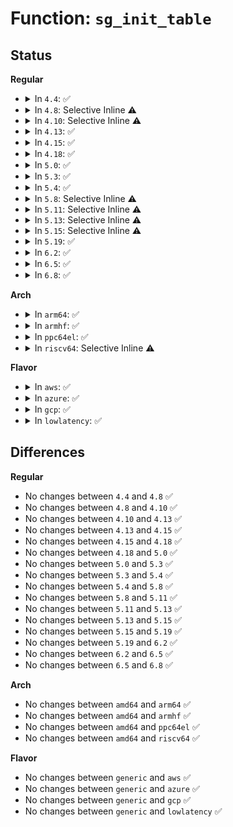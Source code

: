# Function: <code>sg_init_table</code>

## Status
<b>Regular</b>
<ul>
<li>
<details>
<summary>In <code>4.4</code>: ✅</summary>

```c
void sg_init_table(struct scatterlist *sgl, unsigned int nents);
```

**Collision:** Unique Global

**Inline:** No

**Transformation:** False

**Instances:**

```
In lib/scatterlist.c (ffffffff813f9e90)
Location: lib/scatterlist.c:132
Inline: False
Direct callers:
  - fs/ext4/crypto.c:ext4_page_crypto
  - fs/ext4/crypto.c:ext4_page_crypto
  - fs/ecryptfs/crypto.c:crypt_extent
  - fs/ecryptfs/crypto.c:crypt_extent
  - fs/ecryptfs/crypto.c:virt_to_scatterlist
  - crypto/scatterwalk.c:scatterwalk_ffwd
  - crypto/eseqiv.c:eseqiv_givencrypt
  - crypto/eseqiv.c:eseqiv_givencrypt
  - lib/scatterlist.c:sg_init_one
  - lib/scatterlist.c:__sg_alloc_table
  - drivers/tty/serial/8250/8250_dma.c:serial8250_tx_dma
  - drivers/tty/serial/8250/8250_dma.c:serial8250_rx_dma
  - drivers/char/virtio_console.c:port_fops_splice_write
  - drivers/block/virtio_blk.c:virtblk_init_request
  - drivers/block/xen-blkfront.c:blkfront_setup_indirect
  - drivers/net/virtio_net.c:virtnet_set_rx_mode
  - drivers/net/virtio_net.c:start_xmit
  - drivers/net/virtio_net.c:start_xmit
  - drivers/net/virtio_net.c:try_fill_recv
  - drivers/net/virtio_net.c:try_fill_recv
  - drivers/usb/core/devio.c:proc_do_submiturb
  - net/ipv4/tcp.c:tcp_md5_hash_skb_data
```
**Symbols:**

```
ffffffff813f9e90-ffffffff813f9ec9: sg_init_table (STB_GLOBAL)
```
</details>
</li>
<li>
<details>
<summary>In <code>4.8</code>: Selective Inline ⚠️</summary>

```c
void sg_init_table(struct scatterlist *sgl, unsigned int nents);
```

**Collision:** Unique Global

**Inline:** Selective

**Transformation:** False

**Instances:**

```
In lib/scatterlist.c (ffffffff81441091)
Location: lib/scatterlist.c:132
Inline: True
Inline callers:
  - lib/scatterlist.c:sg_init_one
Direct callers:
  - fs/ecryptfs/crypto.c:crypt_extent
  - fs/ecryptfs/crypto.c:crypt_extent
  - fs/ecryptfs/crypto.c:virt_to_scatterlist
  - crypto/rsa-pkcs1pad.c:pkcs1pad_sg_set_buf
  - lib/scatterlist.c:__sg_alloc_table
  - drivers/tty/serial/8250/8250_dma.c:serial8250_rx_dma
  - drivers/tty/serial/8250/8250_dma.c:serial8250_tx_dma
  - drivers/char/virtio_console.c:port_fops_splice_write
  - drivers/block/virtio_blk.c:virtblk_init_request
  - drivers/block/xen-blkfront.c:blkfront_setup_indirect
  - drivers/net/virtio_net.c:virtnet_set_rx_mode
  - drivers/net/virtio_net.c:start_xmit
  - drivers/net/virtio_net.c:start_xmit
  - drivers/net/virtio_net.c:try_fill_recv
  - drivers/net/virtio_net.c:try_fill_recv
  - drivers/usb/core/devio.c:proc_do_submiturb
  - net/ipv4/tcp.c:tcp_md5_hash_skb_data
```
**Symbols:**

```
ffffffff81440ee0-ffffffff81440f19: sg_init_table (STB_GLOBAL)
```
</details>
</li>
<li>
<details>
<summary>In <code>4.10</code>: Selective Inline ⚠️</summary>

```c
void sg_init_table(struct scatterlist *sgl, unsigned int nents);
```

**Collision:** Unique Global

**Inline:** Selective

**Transformation:** False

**Instances:**

```
In lib/scatterlist.c (ffffffff8145e661)
Location: lib/scatterlist.c:132
Inline: True
Inline callers:
  - lib/scatterlist.c:sg_init_one
Direct callers:
  - fs/ecryptfs/crypto.c:crypt_extent
  - fs/ecryptfs/crypto.c:crypt_extent
  - fs/ecryptfs/crypto.c:virt_to_scatterlist
  - crypto/rsa-pkcs1pad.c:pkcs1pad_verify
  - crypto/rsa-pkcs1pad.c:pkcs1pad_decrypt
  - crypto/rsa-pkcs1pad.c:pkcs1pad_encrypt
  - crypto/scompress.c:scomp_acomp_comp_decomp
  - lib/scatterlist.c:__sg_alloc_table
  - drivers/tty/serial/8250/8250_dma.c:serial8250_rx_dma
  - drivers/tty/serial/8250/8250_dma.c:serial8250_tx_dma
  - drivers/char/virtio_console.c:port_fops_splice_write
  - drivers/block/xen-blkfront.c:blkfront_setup_indirect
  - drivers/usb/core/devio.c:proc_do_submiturb
  - net/ipv4/tcp.c:tcp_md5_hash_skb_data
```
**Symbols:**

```
ffffffff8145e100-ffffffff8145e139: sg_init_table (STB_GLOBAL)
```
</details>
</li>
<li>
<details>
<summary>In <code>4.13</code>: ✅</summary>

```c
void sg_init_table(struct scatterlist *sgl, unsigned int nents);
```

**Collision:** Unique Global

**Inline:** No

**Transformation:** False

**Instances:**

```
In lib/scatterlist.c (ffffffff81463470)
Location: lib/scatterlist.c:132
Inline: False
Direct callers:
  - fs/crypto/crypto.c:fscrypt_do_page_crypto
  - fs/crypto/crypto.c:fscrypt_do_page_crypto
  - fs/ecryptfs/crypto.c:crypt_extent
  - fs/ecryptfs/crypto.c:crypt_extent
  - fs/ecryptfs/crypto.c:virt_to_scatterlist
  - crypto/rsa-pkcs1pad.c:pkcs1pad_verify
  - crypto/rsa-pkcs1pad.c:pkcs1pad_decrypt
  - crypto/rsa-pkcs1pad.c:pkcs1pad_encrypt
  - crypto/scompress.c:scomp_acomp_comp_decomp
  - lib/scatterlist.c:sg_init_one
  - drivers/tty/serial/8250/8250_dma.c:serial8250_rx_dma
  - drivers/tty/serial/8250/8250_dma.c:serial8250_tx_dma
  - drivers/char/virtio_console.c:port_fops_splice_write
  - drivers/block/xen-blkfront.c:blkfront_setup_indirect
  - drivers/usb/core/devio.c:proc_do_submiturb
  - net/ipv4/tcp.c:tcp_md5_hash_skb_data
```
**Symbols:**

```
ffffffff81463470-ffffffff814634a3: sg_init_table (STB_GLOBAL)
```
</details>
</li>
<li>
<details>
<summary>In <code>4.15</code>: ✅</summary>

```c
void sg_init_table(struct scatterlist *sgl, unsigned int nents);
```

**Collision:** Unique Global

**Inline:** No

**Transformation:** False

**Instances:**

```
In lib/scatterlist.c (ffffffff8148f380)
Location: lib/scatterlist.c:132
Inline: False
Direct callers:
  - fs/crypto/crypto.c:fscrypt_do_page_crypto
  - fs/crypto/crypto.c:fscrypt_do_page_crypto
  - fs/ecryptfs/crypto.c:crypt_extent
  - fs/ecryptfs/crypto.c:crypt_extent
  - fs/ecryptfs/crypto.c:virt_to_scatterlist
  - crypto/rsa-pkcs1pad.c:pkcs1pad_verify
  - crypto/rsa-pkcs1pad.c:pkcs1pad_decrypt
  - crypto/rsa-pkcs1pad.c:pkcs1pad_encrypt
  - crypto/scompress.c:scomp_acomp_comp_decomp
  - crypto/gcm.c:crypto_rfc4106_crypt
  - crypto/gcm.c:crypto_rfc4106_crypt
  - crypto/gcm.c:crypto_gcm_init_common
  - crypto/gcm.c:crypto_gcm_init_common
  - lib/scatterlist.c:sg_init_one
  - drivers/tty/serial/8250/8250_dma.c:serial8250_rx_dma
  - drivers/tty/serial/8250/8250_dma.c:serial8250_tx_dma
  - drivers/char/virtio_console.c:port_fops_splice_write
  - drivers/block/xen-blkfront.c:blkfront_setup_indirect
  - drivers/usb/core/devio.c:proc_do_submiturb
  - net/ipv4/tcp.c:tcp_md5_hash_skb_data
```
**Symbols:**

```
ffffffff8148f380-ffffffff8148f3b3: sg_init_table (STB_GLOBAL)
```
</details>
</li>
<li>
<details>
<summary>In <code>4.18</code>: ✅</summary>

```c
void sg_init_table(struct scatterlist *sgl, unsigned int nents);
```

**Collision:** Unique Global

**Inline:** No

**Transformation:** False

**Instances:**

```
In lib/scatterlist.c (ffffffff814c3f90)
Location: lib/scatterlist.c:126
Inline: False
Direct callers:
  - kernel/bpf/sockmap.c:smap_tx_work
  - kernel/bpf/sockmap.c:bpf_tcp_push
  - fs/crypto/crypto.c:fscrypt_do_page_crypto
  - fs/crypto/crypto.c:fscrypt_do_page_crypto
  - fs/ecryptfs/crypto.c:crypt_extent
  - fs/ecryptfs/crypto.c:crypt_extent
  - fs/ecryptfs/crypto.c:virt_to_scatterlist
  - security/keys/big_key.c:big_key_alloc_buffer
  - crypto/rsa-pkcs1pad.c:pkcs1pad_verify
  - crypto/rsa-pkcs1pad.c:pkcs1pad_decrypt
  - crypto/rsa-pkcs1pad.c:pkcs1pad_encrypt
  - crypto/gcm.c:crypto_rfc4106_crypt
  - crypto/gcm.c:crypto_rfc4106_crypt
  - crypto/gcm.c:crypto_gcm_init_common
  - crypto/gcm.c:crypto_gcm_init_common
  - lib/scatterlist.c:sgl_alloc_order
  - lib/scatterlist.c:sg_init_one
  - drivers/tty/serial/8250/8250_dma.c:serial8250_rx_dma
  - drivers/tty/serial/8250/8250_dma.c:serial8250_tx_dma
  - drivers/char/virtio_console.c:port_fops_splice_write
  - drivers/block/xen-blkfront.c:blkfront_setup_indirect
  - drivers/usb/core/devio.c:proc_do_submiturb
  - net/ipv4/tcp.c:tcp_md5_hash_skb_data
```
**Symbols:**

```
ffffffff814c3f90-ffffffff814c3fc3: sg_init_table (STB_GLOBAL)
```
</details>
</li>
<li>
<details>
<summary>In <code>5.0</code>: ✅</summary>

```c
void sg_init_table(struct scatterlist *sgl, unsigned int nents);
```

**Collision:** Unique Global

**Inline:** No

**Transformation:** False

**Instances:**

```
In lib/scatterlist.c (ffffffff814d8690)
Location: lib/scatterlist.c:126
Inline: False
Direct callers:
  - fs/crypto/crypto.c:fscrypt_do_page_crypto
  - fs/crypto/crypto.c:fscrypt_do_page_crypto
  - fs/ecryptfs/crypto.c:crypt_extent
  - fs/ecryptfs/crypto.c:crypt_extent
  - fs/ecryptfs/crypto.c:virt_to_scatterlist
  - security/keys/big_key.c:big_key_alloc_buffer
  - crypto/rsa-pkcs1pad.c:pkcs1pad_verify
  - crypto/rsa-pkcs1pad.c:pkcs1pad_decrypt
  - crypto/gcm.c:crypto_rfc4106_crypt
  - crypto/gcm.c:crypto_rfc4106_crypt
  - crypto/gcm.c:crypto_gcm_init_common
  - crypto/gcm.c:crypto_gcm_init_common
  - crypto/drbg.c:drbg_init_sym_kernel
  - lib/scatterlist.c:sgl_alloc_order
  - lib/scatterlist.c:sg_init_one
  - drivers/tty/serial/8250/8250_dma.c:serial8250_rx_dma
  - drivers/tty/serial/8250/8250_dma.c:serial8250_tx_dma
  - drivers/char/virtio_console.c:port_fops_splice_write
  - drivers/block/xen-blkfront.c:blkfront_setup_indirect
  - drivers/usb/core/devio.c:proc_do_submiturb
  - net/ipv4/tcp.c:tcp_md5_hash_skb_data
  - net/ipv4/tcp_bpf.c:tcp_bpf_push
```
**Symbols:**

```
ffffffff814d8690-ffffffff814d86c3: sg_init_table (STB_GLOBAL)
```
</details>
</li>
<li>
<details>
<summary>In <code>5.3</code>: ✅</summary>

```c
void sg_init_table(struct scatterlist *sgl, unsigned int nents);
```

**Collision:** Unique Global

**Inline:** No

**Transformation:** False

**Instances:**

```
In lib/scatterlist.c (ffffffff81504400)
Location: lib/scatterlist.c:124
Inline: False
Direct callers:
  - fs/crypto/crypto.c:fscrypt_crypt_block
  - fs/crypto/crypto.c:fscrypt_crypt_block
  - fs/ecryptfs/crypto.c:crypt_extent
  - fs/ecryptfs/crypto.c:crypt_extent
  - fs/ecryptfs/crypto.c:virt_to_scatterlist
  - security/keys/big_key.c:big_key_alloc_buffer
  - crypto/rsa-pkcs1pad.c:pkcs1pad_verify
  - crypto/rsa-pkcs1pad.c:pkcs1pad_decrypt
  - crypto/gcm.c:crypto_rfc4106_crypt
  - crypto/gcm.c:crypto_rfc4106_crypt
  - crypto/gcm.c:crypto_gcm_init_common
  - crypto/gcm.c:crypto_gcm_init_common
  - crypto/drbg.c:drbg_init_sym_kernel
  - crypto/asymmetric_keys/public_key.c:public_key_verify_signature
  - lib/scatterlist.c:sgl_alloc_order
  - lib/scatterlist.c:__sg_alloc_table
  - lib/scatterlist.c:sg_init_one
  - drivers/tty/serial/8250/8250_dma.c:serial8250_rx_dma
  - drivers/tty/serial/8250/8250_dma.c:serial8250_tx_dma
  - drivers/char/virtio_console.c:port_fops_splice_write
  - drivers/block/xen-blkfront.c:blkfront_setup_indirect
  - drivers/usb/core/devio.c:proc_do_submiturb
  - net/ipv4/tcp.c:tcp_md5_hash_skb_data
  - net/ipv4/tcp_bpf.c:tcp_bpf_push
```
**Symbols:**

```
ffffffff81504400-ffffffff81504433: sg_init_table (STB_GLOBAL)
```
</details>
</li>
<li>
<details>
<summary>In <code>5.4</code>: ✅</summary>

```c
void sg_init_table(struct scatterlist *sgl, unsigned int nents);
```

**Collision:** Unique Global

**Inline:** No

**Transformation:** False

**Instances:**

```
In lib/scatterlist.c (ffffffff81522410)
Location: lib/scatterlist.c:124
Inline: False
Direct callers:
  - fs/crypto/crypto.c:fscrypt_crypt_block
  - fs/crypto/crypto.c:fscrypt_crypt_block
  - fs/verity/hash_algs.c:fsverity_hash_page
  - fs/ecryptfs/crypto.c:crypt_extent
  - fs/ecryptfs/crypto.c:crypt_extent
  - fs/ecryptfs/crypto.c:virt_to_scatterlist
  - security/keys/big_key.c:big_key_alloc_buffer
  - crypto/rsa-pkcs1pad.c:pkcs1pad_verify
  - crypto/rsa-pkcs1pad.c:pkcs1pad_decrypt
  - crypto/gcm.c:crypto_rfc4106_crypt
  - crypto/gcm.c:crypto_rfc4106_crypt
  - crypto/gcm.c:crypto_gcm_init_common
  - crypto/gcm.c:crypto_gcm_init_common
  - crypto/drbg.c:drbg_init_sym_kernel
  - crypto/asymmetric_keys/public_key.c:public_key_verify_signature
  - lib/scatterlist.c:sgl_alloc_order
  - lib/scatterlist.c:__sg_alloc_table
  - lib/scatterlist.c:sg_init_one
  - drivers/tty/serial/8250/8250_dma.c:serial8250_rx_dma
  - drivers/tty/serial/8250/8250_dma.c:serial8250_tx_dma
  - drivers/char/virtio_console.c:port_fops_splice_write
  - drivers/block/xen-blkfront.c:blkfront_setup_indirect
  - drivers/usb/core/devio.c:proc_do_submiturb
  - net/ipv4/tcp.c:tcp_md5_hash_skb_data
  - net/ipv4/tcp_bpf.c:tcp_bpf_push
```
**Symbols:**

```
ffffffff81522410-ffffffff81522443: sg_init_table (STB_GLOBAL)
```
</details>
</li>
<li>
<details>
<summary>In <code>5.8</code>: Selective Inline ⚠️</summary>

```c
void sg_init_table(struct scatterlist *sgl, unsigned int nents);
```

**Collision:** Unique Global

**Inline:** Selective

**Transformation:** False

**Instances:**

```
In lib/scatterlist.c (ffffffff81586230)
Location: lib/scatterlist.c:124
Inline: True
Inline callers:
  - lib/scatterlist.c:sg_init_one
Direct callers:
  - mm/page_reporting.c:page_reporting_process
  - fs/crypto/crypto.c:fscrypt_crypt_block
  - fs/crypto/crypto.c:fscrypt_crypt_block
  - fs/verity/hash_algs.c:fsverity_hash_page
  - fs/ecryptfs/crypto.c:crypt_extent
  - fs/ecryptfs/crypto.c:crypt_extent
  - fs/ecryptfs/crypto.c:virt_to_scatterlist
  - crypto/scatterwalk.c:scatterwalk_ffwd
  - crypto/rsa-pkcs1pad.c:pkcs1pad_verify
  - crypto/rsa-pkcs1pad.c:pkcs1pad_decrypt
  - crypto/gcm.c:crypto_rfc4106_crypt
  - crypto/gcm.c:crypto_rfc4106_crypt
  - crypto/gcm.c:crypto_gcm_init_common
  - crypto/gcm.c:crypto_gcm_init_common
  - crypto/drbg.c:drbg_init_sym_kernel
  - crypto/asymmetric_keys/public_key.c:public_key_verify_signature
  - block/bsg-lib.c:bsg_map_buffer
  - block/blk-crypto-fallback.c:blk_crypto_fallback_decrypt_bio
  - block/blk-crypto-fallback.c:blk_crypto_fallback_encrypt_bio
  - block/blk-crypto-fallback.c:blk_crypto_fallback_encrypt_bio
  - lib/scatterlist.c:sgl_alloc_order
  - lib/scatterlist.c:__sg_alloc_table
  - lib/sg_pool.c:sg_alloc_table_chained
  - drivers/tty/serial/8250/8250_dma.c:serial8250_rx_dma
  - drivers/tty/serial/8250/8250_dma.c:serial8250_tx_dma
  - drivers/char/virtio_console.c:port_fops_splice_write
  - drivers/block/xen-blkfront.c:blkfront_setup_indirect
  - drivers/usb/core/devio.c:proc_do_submiturb
  - net/ipv4/tcp.c:tcp_md5_hash_skb_data
  - net/ipv4/tcp_bpf.c:tcp_bpf_push
```
**Symbols:**

```
ffffffff81585770-ffffffff815857a6: sg_init_table (STB_GLOBAL)
```
</details>
</li>
<li>
<details>
<summary>In <code>5.11</code>: Selective Inline ⚠️</summary>

```c
void sg_init_table(struct scatterlist *sgl, unsigned int nents);
```

**Collision:** Unique Global

**Inline:** Selective

**Transformation:** False

**Instances:**

```
In lib/scatterlist.c (ffffffff815a3310)
Location: lib/scatterlist.c:124
Inline: True
Inline callers:
  - lib/scatterlist.c:sg_init_one
Direct callers:
  - mm/zswap.c:zswap_frontswap_load
  - mm/zswap.c:zswap_frontswap_store
  - mm/zswap.c:zswap_writeback_entry
  - mm/page_reporting.c:page_reporting_process
  - fs/crypto/crypto.c:fscrypt_crypt_block
  - fs/crypto/crypto.c:fscrypt_crypt_block
  - fs/verity/hash_algs.c:fsverity_hash_page
  - fs/ecryptfs/crypto.c:crypt_extent
  - fs/ecryptfs/crypto.c:crypt_extent
  - fs/ecryptfs/crypto.c:virt_to_scatterlist
  - crypto/scatterwalk.c:scatterwalk_ffwd
  - crypto/rsa-pkcs1pad.c:pkcs1pad_verify
  - crypto/rsa-pkcs1pad.c:pkcs1pad_decrypt
  - crypto/gcm.c:crypto_rfc4106_crypt
  - crypto/gcm.c:crypto_rfc4106_crypt
  - crypto/gcm.c:crypto_gcm_init_common
  - crypto/gcm.c:crypto_gcm_init_common
  - crypto/drbg.c:drbg_init_sym_kernel
  - crypto/asymmetric_keys/public_key.c:public_key_verify_signature
  - block/bsg-lib.c:bsg_map_buffer
  - block/blk-crypto-fallback.c:blk_crypto_fallback_decrypt_bio
  - block/blk-crypto-fallback.c:blk_crypto_fallback_encrypt_bio
  - block/blk-crypto-fallback.c:blk_crypto_fallback_encrypt_bio
  - lib/scatterlist.c:sgl_alloc_order
  - lib/scatterlist.c:__sg_alloc_table_from_pages
  - lib/scatterlist.c:__sg_alloc_table
  - lib/sg_pool.c:sg_alloc_table_chained
  - drivers/tty/serial/8250/8250_dma.c:serial8250_rx_dma
  - drivers/tty/serial/8250/8250_dma.c:serial8250_tx_dma
  - drivers/char/virtio_console.c:port_fops_splice_write
  - drivers/block/xen-blkfront.c:blkfront_setup_indirect
  - drivers/usb/core/devio.c:proc_do_submiturb
  - net/ipv4/tcp.c:tcp_md5_hash_skb_data
  - net/ipv4/tcp_bpf.c:tcp_bpf_push
```
**Symbols:**

```
ffffffff815a2850-ffffffff815a2886: sg_init_table (STB_GLOBAL)
```
</details>
</li>
<li>
<details>
<summary>In <code>5.13</code>: Selective Inline ⚠️</summary>

```c
void sg_init_table(struct scatterlist *sgl, unsigned int nents);
```

**Collision:** Unique Global

**Inline:** Selective

**Transformation:** False

**Instances:**

```
In lib/scatterlist.c (ffffffff815aa6d0)
Location: lib/scatterlist.c:124
Inline: True
Inline callers:
  - lib/scatterlist.c:sg_init_one
Direct callers:
  - mm/zswap.c:zswap_frontswap_load
  - mm/zswap.c:zswap_frontswap_store
  - mm/zswap.c:zswap_writeback_entry
  - mm/page_reporting.c:page_reporting_process
  - fs/crypto/crypto.c:fscrypt_crypt_block
  - fs/crypto/crypto.c:fscrypt_crypt_block
  - fs/verity/hash_algs.c:fsverity_hash_page
  - fs/ecryptfs/crypto.c:crypt_extent
  - fs/ecryptfs/crypto.c:crypt_extent
  - fs/ecryptfs/crypto.c:virt_to_scatterlist
  - crypto/scatterwalk.c:scatterwalk_ffwd
  - crypto/rsa-pkcs1pad.c:pkcs1pad_verify
  - crypto/rsa-pkcs1pad.c:pkcs1pad_decrypt
  - crypto/gcm.c:crypto_rfc4106_crypt
  - crypto/gcm.c:crypto_rfc4106_crypt
  - crypto/gcm.c:crypto_gcm_init_common
  - crypto/gcm.c:crypto_gcm_init_common
  - crypto/drbg.c:drbg_init_sym_kernel
  - crypto/asymmetric_keys/public_key.c:public_key_verify_signature
  - block/bsg-lib.c:bsg_map_buffer
  - block/blk-crypto-fallback.c:blk_crypto_fallback_decrypt_bio
  - block/blk-crypto-fallback.c:blk_crypto_fallback_encrypt_bio
  - block/blk-crypto-fallback.c:blk_crypto_fallback_encrypt_bio
  - lib/scatterlist.c:sgl_alloc_order
  - lib/scatterlist.c:__sg_alloc_table_from_pages
  - lib/scatterlist.c:__sg_alloc_table
  - lib/sg_pool.c:sg_alloc_table_chained
  - drivers/tty/serial/8250/8250_dma.c:serial8250_rx_dma
  - drivers/tty/serial/8250/8250_dma.c:serial8250_tx_dma
  - drivers/char/virtio_console.c:port_fops_splice_write
  - drivers/block/xen-blkfront.c:blkfront_setup_indirect
  - drivers/usb/core/devio.c:proc_do_submiturb
  - net/ipv4/tcp.c:tcp_md5_hash_skb_data
  - net/ipv4/tcp_bpf.c:tcp_bpf_push
```
**Symbols:**

```
ffffffff815a9780-ffffffff815a97b6: sg_init_table (STB_GLOBAL)
```
</details>
</li>
<li>
<details>
<summary>In <code>5.15</code>: Selective Inline ⚠️</summary>

```c
void sg_init_table(struct scatterlist *sgl, unsigned int nents);
```

**Collision:** Unique Global

**Inline:** Selective

**Transformation:** False

**Instances:**

```
In lib/scatterlist.c (ffffffff81613960)
Location: lib/scatterlist.c:124
Inline: True
Inline callers:
  - lib/scatterlist.c:sg_init_one
Direct callers:
  - mm/zswap.c:zswap_frontswap_load
  - mm/zswap.c:zswap_frontswap_store
  - mm/zswap.c:zswap_writeback_entry
  - mm/page_reporting.c:page_reporting_process
  - fs/crypto/crypto.c:fscrypt_crypt_block
  - fs/crypto/crypto.c:fscrypt_crypt_block
  - fs/verity/hash_algs.c:fsverity_hash_page
  - fs/ecryptfs/crypto.c:crypt_extent
  - fs/ecryptfs/crypto.c:crypt_extent
  - fs/ecryptfs/crypto.c:virt_to_scatterlist
  - crypto/scatterwalk.c:scatterwalk_ffwd
  - crypto/rsa-pkcs1pad.c:pkcs1pad_verify
  - crypto/rsa-pkcs1pad.c:pkcs1pad_decrypt
  - crypto/gcm.c:crypto_rfc4106_crypt
  - crypto/gcm.c:crypto_rfc4106_crypt
  - crypto/gcm.c:crypto_gcm_init_common
  - crypto/gcm.c:crypto_gcm_init_common
  - crypto/drbg.c:drbg_init_sym_kernel
  - crypto/asymmetric_keys/public_key.c:public_key_verify_signature
  - block/bsg-lib.c:bsg_map_buffer
  - block/blk-crypto-fallback.c:blk_crypto_fallback_decrypt_bio
  - block/blk-crypto-fallback.c:blk_crypto_fallback_encrypt_bio
  - block/blk-crypto-fallback.c:blk_crypto_fallback_encrypt_bio
  - lib/scatterlist.c:sgl_alloc_order
  - lib/scatterlist.c:sg_alloc_append_table_from_pages
  - lib/scatterlist.c:__sg_alloc_table
  - lib/sg_pool.c:sg_alloc_table_chained
  - drivers/tty/serial/8250/8250_dma.c:serial8250_rx_dma
  - drivers/tty/serial/8250/8250_dma.c:serial8250_tx_dma
  - drivers/char/virtio_console.c:port_fops_splice_write
  - drivers/block/xen-blkfront.c:blkfront_setup_indirect
  - drivers/usb/core/devio.c:proc_do_submiturb
  - net/ipv4/tcp.c:tcp_md5_hash_skb_data
  - net/ipv4/tcp_bpf.c:tcp_bpf_push
```
**Symbols:**

```
ffffffff816129c0-ffffffff816129f6: sg_init_table (STB_GLOBAL)
```
</details>
</li>
<li>
<details>
<summary>In <code>5.19</code>: ✅</summary>

```c
void sg_init_table(struct scatterlist *sgl, unsigned int nents);
```

**Collision:** Unique Global

**Inline:** No

**Transformation:** False

**Instances:**

```
In lib/scatterlist.c (ffffffff816df000)
Location: lib/scatterlist.c:124
Inline: False
Direct callers:
  - mm/zswap.c:zswap_frontswap_load
  - mm/zswap.c:zswap_frontswap_store
  - mm/zswap.c:zswap_writeback_entry
  - mm/page_reporting.c:page_reporting_process
  - fs/crypto/crypto.c:fscrypt_crypt_block
  - fs/crypto/crypto.c:fscrypt_crypt_block
  - fs/verity/hash_algs.c:fsverity_hash_page
  - fs/ecryptfs/crypto.c:crypt_extent
  - fs/ecryptfs/crypto.c:crypt_extent
  - fs/ecryptfs/crypto.c:virt_to_scatterlist
  - crypto/scatterwalk.c:scatterwalk_ffwd
  - crypto/rsa-pkcs1pad.c:pkcs1pad_verify
  - crypto/rsa-pkcs1pad.c:pkcs1pad_decrypt
  - crypto/gcm.c:crypto_rfc4106_crypt
  - crypto/gcm.c:crypto_rfc4106_crypt
  - crypto/gcm.c:crypto_gcm_init_common
  - crypto/gcm.c:crypto_gcm_init_common
  - crypto/drbg.c:drbg_init_sym_kernel
  - crypto/asymmetric_keys/public_key.c:public_key_verify_signature
  - block/bsg-lib.c:bsg_map_buffer
  - block/blk-crypto-fallback.c:blk_crypto_fallback_decrypt_bio
  - block/blk-crypto-fallback.c:blk_crypto_fallback_encrypt_bio
  - block/blk-crypto-fallback.c:blk_crypto_fallback_encrypt_bio
  - lib/scatterlist.c:sgl_alloc_order
  - lib/scatterlist.c:sg_alloc_append_table_from_pages
  - lib/scatterlist.c:__sg_alloc_table
  - lib/scatterlist.c:sg_init_one
  - lib/sg_pool.c:sg_alloc_table_chained
  - drivers/tty/serial/8250/8250_dma.c:serial8250_rx_dma
  - drivers/tty/serial/8250/8250_dma.c:serial8250_tx_dma
  - drivers/char/virtio_console.c:port_fops_splice_write
  - drivers/block/xen-blkfront.c:blkfront_setup_indirect
  - drivers/usb/core/devio.c:proc_do_submiturb
  - net/ipv4/tcp.c:tcp_md5_hash_skb_data
  - net/ipv4/tcp_bpf.c:tcp_bpf_push
```
**Symbols:**

```
ffffffff816df000-ffffffff816df042: sg_init_table (STB_GLOBAL)
```
</details>
</li>
<li>
<details>
<summary>In <code>6.2</code>: ✅</summary>

```c
void sg_init_table(struct scatterlist *sgl, unsigned int nents);
```

**Collision:** Unique Global

**Inline:** No

**Transformation:** False

**Instances:**

```
In lib/scatterlist.c (ffffffff817cf1f0)
Location: lib/scatterlist.c:124
Inline: False
Direct callers:
  - mm/zswap.c:zswap_frontswap_load
  - mm/zswap.c:zswap_frontswap_store
  - mm/zswap.c:zswap_writeback_entry
  - mm/page_reporting.c:page_reporting_process
  - fs/crypto/crypto.c:fscrypt_crypt_block
  - fs/crypto/crypto.c:fscrypt_crypt_block
  - fs/verity/hash_algs.c:fsverity_hash_page
  - fs/ecryptfs/crypto.c:crypt_extent
  - fs/ecryptfs/crypto.c:crypt_extent
  - fs/ecryptfs/crypto.c:virt_to_scatterlist
  - crypto/scatterwalk.c:scatterwalk_ffwd
  - crypto/rsa-pkcs1pad.c:pkcs1pad_verify
  - crypto/rsa-pkcs1pad.c:pkcs1pad_decrypt
  - crypto/gcm.c:crypto_rfc4106_crypt
  - crypto/gcm.c:crypto_rfc4106_crypt
  - crypto/gcm.c:crypto_gcm_init_common
  - crypto/gcm.c:crypto_gcm_init_common
  - crypto/drbg.c:drbg_init_sym_kernel
  - crypto/asymmetric_keys/public_key.c:public_key_verify_signature
  - block/bsg-lib.c:bsg_map_buffer
  - block/blk-crypto-fallback.c:blk_crypto_fallback_decrypt_bio
  - block/blk-crypto-fallback.c:blk_crypto_fallback_encrypt_bio
  - block/blk-crypto-fallback.c:blk_crypto_fallback_encrypt_bio
  - lib/scatterlist.c:sgl_alloc_order
  - lib/scatterlist.c:sg_alloc_append_table_from_pages
  - lib/scatterlist.c:__sg_alloc_table
  - lib/scatterlist.c:sg_init_one
  - lib/sg_pool.c:sg_alloc_table_chained
  - drivers/pci/p2pdma.c:pci_p2pmem_alloc_sgl
  - drivers/tty/serial/8250/8250_dma.c:serial8250_rx_dma
  - drivers/tty/serial/8250/8250_dma.c:serial8250_tx_dma
  - drivers/char/virtio_console.c:port_fops_splice_write
  - drivers/block/xen-blkfront.c:blkfront_setup_indirect
  - drivers/usb/core/devio.c:proc_do_submiturb
  - net/ipv4/tcp.c:tcp_md5_hash_skb_data
  - net/ipv4/tcp_bpf.c:tcp_bpf_push
```
**Symbols:**

```
ffffffff817cf1f0-ffffffff817cf232: sg_init_table (STB_GLOBAL)
```
</details>
</li>
<li>
<details>
<summary>In <code>6.5</code>: ✅</summary>

```c
void sg_init_table(struct scatterlist *sgl, unsigned int nents);
```

**Collision:** Unique Global

**Inline:** No

**Transformation:** False

**Instances:**

```
In lib/scatterlist.c (ffffffff8180d6a0)
Location: lib/scatterlist.c:126
Inline: False
Direct callers:
  - mm/zswap.c:zswap_frontswap_load
  - mm/zswap.c:zswap_frontswap_store
  - mm/zswap.c:zswap_writeback_entry
  - mm/page_reporting.c:page_reporting_process
  - fs/crypto/crypto.c:fscrypt_crypt_block
  - fs/crypto/crypto.c:fscrypt_crypt_block
  - fs/ecryptfs/crypto.c:crypt_extent
  - fs/ecryptfs/crypto.c:crypt_extent
  - fs/ecryptfs/crypto.c:virt_to_scatterlist
  - crypto/scatterwalk.c:scatterwalk_ffwd
  - crypto/rsa-pkcs1pad.c:pkcs1pad_verify
  - crypto/rsa-pkcs1pad.c:pkcs1pad_decrypt
  - crypto/gcm.c:crypto_rfc4106_crypt
  - crypto/gcm.c:crypto_rfc4106_crypt
  - crypto/gcm.c:crypto_gcm_init_common
  - crypto/gcm.c:crypto_gcm_init_common
  - crypto/drbg.c:drbg_init_sym_kernel
  - block/bsg-lib.c:bsg_map_buffer
  - block/blk-crypto-fallback.c:blk_crypto_fallback_decrypt_bio
  - block/blk-crypto-fallback.c:blk_crypto_fallback_encrypt_bio
  - block/blk-crypto-fallback.c:blk_crypto_fallback_encrypt_bio
  - lib/scatterlist.c:sgl_alloc_order
  - lib/scatterlist.c:sg_alloc_append_table_from_pages
  - lib/scatterlist.c:__sg_alloc_table
  - lib/scatterlist.c:sg_init_one
  - lib/sg_pool.c:sg_alloc_table_chained
  - drivers/pci/p2pdma.c:pci_p2pmem_alloc_sgl
  - drivers/tty/serial/8250/8250_dma.c:serial8250_rx_dma
  - drivers/tty/serial/8250/8250_dma.c:serial8250_tx_dma
  - drivers/char/virtio_console.c:port_fops_splice_write
  - drivers/block/xen-blkfront.c:blkfront_setup_indirect
  - drivers/net/virtio_net.c:virtnet_alloc_queues
  - drivers/net/virtio_net.c:virtnet_alloc_queues
  - drivers/net/virtio_net.c:virtnet_commit_rss_command
  - drivers/net/virtio_net.c:virtnet_set_rx_mode
  - drivers/net/virtio_net.c:xmit_skb
  - drivers/net/virtio_net.c:xmit_skb
  - drivers/net/virtio_net.c:add_recvbuf_big
  - drivers/net/virtio_net.c:__virtnet_xdp_xmit_one
  - drivers/usb/core/devio.c:proc_do_submiturb
  - net/ipv4/tcp.c:tcp_md5_hash_skb_data
  - net/ipv4/tcp_bpf.c:tcp_bpf_push
```
**Symbols:**

```
ffffffff8180d6a0-ffffffff8180d6e2: sg_init_table (STB_GLOBAL)
```
</details>
</li>
<li>
<details>
<summary>In <code>6.8</code>: ✅</summary>

```c
void sg_init_table(struct scatterlist *sgl, unsigned int nents);
```

**Collision:** Unique Global

**Inline:** No

**Transformation:** False

**Instances:**

```
In lib/scatterlist.c (ffffffff81853350)
Location: lib/scatterlist.c:126
Inline: False
Direct callers:
  - mm/zswap.c:zswap_store
  - mm/zswap.c:__zswap_load
  - mm/page_reporting.c:page_reporting_process
  - fs/crypto/crypto.c:fscrypt_crypt_data_unit
  - fs/crypto/crypto.c:fscrypt_crypt_data_unit
  - fs/ecryptfs/crypto.c:crypt_extent
  - fs/ecryptfs/crypto.c:crypt_extent
  - fs/ecryptfs/crypto.c:virt_to_scatterlist
  - crypto/scatterwalk.c:scatterwalk_ffwd
  - crypto/rsa-pkcs1pad.c:pkcs1pad_verify
  - crypto/rsa-pkcs1pad.c:pkcs1pad_decrypt
  - crypto/gcm.c:crypto_rfc4106_crypt
  - crypto/gcm.c:crypto_rfc4106_crypt
  - crypto/gcm.c:crypto_gcm_init_common
  - crypto/gcm.c:crypto_gcm_init_common
  - crypto/drbg.c:drbg_init_sym_kernel
  - block/bsg-lib.c:bsg_map_buffer
  - block/blk-crypto-fallback.c:blk_crypto_fallback_decrypt_bio
  - block/blk-crypto-fallback.c:blk_crypto_fallback_encrypt_bio
  - block/blk-crypto-fallback.c:blk_crypto_fallback_encrypt_bio
  - lib/scatterlist.c:sgl_alloc_order
  - lib/scatterlist.c:sg_alloc_append_table_from_pages
  - lib/scatterlist.c:__sg_alloc_table
  - lib/scatterlist.c:sg_init_one
  - lib/sg_pool.c:sg_alloc_table_chained
  - drivers/pci/p2pdma.c:pci_p2pmem_alloc_sgl
  - drivers/tty/serial/8250/8250_dma.c:serial8250_rx_dma
  - drivers/tty/serial/8250/8250_dma.c:serial8250_tx_dma
  - drivers/char/virtio_console.c:port_fops_splice_write
  - drivers/block/xen-blkfront.c:blkfront_setup_indirect
  - drivers/net/virtio_net.c:virtnet_alloc_queues
  - drivers/net/virtio_net.c:virtnet_alloc_queues
  - drivers/net/virtio_net.c:virtnet_commit_rss_command
  - drivers/net/virtio_net.c:virtnet_set_rx_mode
  - drivers/net/virtio_net.c:xmit_skb
  - drivers/net/virtio_net.c:xmit_skb
  - drivers/net/virtio_net.c:add_recvbuf_big
  - drivers/net/virtio_net.c:__virtnet_xdp_xmit_one
  - drivers/usb/core/devio.c:proc_do_submiturb
  - net/ipv4/tcp_sigpool.c:tcp_sigpool_hash_skb_data
  - net/ipv4/tcp_bpf.c:tcp_bpf_push
```
**Symbols:**

```
ffffffff81853350-ffffffff81853392: sg_init_table (STB_GLOBAL)
```
</details>
</li>
</ul>
<b>Arch</b>
<ul>
<li>
<details>
<summary>In <code>arm64</code>: ✅</summary>

```c
void sg_init_table(struct scatterlist *sgl, unsigned int nents);
```

**Collision:** Unique Global

**Inline:** No

**Transformation:** False

**Instances:**

```
In lib/scatterlist.c (ffff80001062c090)
Location: lib/scatterlist.c:124
Inline: False
Direct callers:
  - fs/crypto/crypto.c:fscrypt_crypt_block
  - fs/crypto/crypto.c:fscrypt_crypt_block
  - fs/verity/hash_algs.c:fsverity_hash_page
  - fs/ecryptfs/crypto.c:crypt_extent
  - fs/ecryptfs/crypto.c:crypt_extent
  - fs/ecryptfs/crypto.c:virt_to_scatterlist
  - security/keys/big_key.c:big_key_alloc_buffer
  - crypto/rsa-pkcs1pad.c:pkcs1pad_sg_set_buf
  - crypto/gcm.c:crypto_rfc4106_crypt
  - crypto/gcm.c:crypto_rfc4106_crypt
  - crypto/gcm.c:crypto_gcm_init_common
  - crypto/gcm.c:crypto_gcm_init_common
  - crypto/drbg.c:drbg_init_sym_kernel
  - crypto/asymmetric_keys/public_key.c:public_key_verify_signature
  - lib/scatterlist.c:sgl_alloc_order
  - lib/scatterlist.c:__sg_alloc_table
  - lib/scatterlist.c:sg_init_one
  - drivers/video/fbdev/mx3fb.c:__set_par
  - drivers/video/fbdev/mx3fb.c:__set_par
  - drivers/tty/serial/8250/8250_dma.c:serial8250_rx_dma
  - drivers/tty/serial/8250/8250_dma.c:serial8250_tx_dma
  - drivers/tty/serial/8250/8250_mtk.c:mtk8250_rx_dma
  - drivers/tty/serial/imx.c:imx_uart_dma_tx
  - drivers/tty/serial/msm_serial.c:msm_handle_tx
  - drivers/char/virtio_console.c:port_fops_splice_write
  - drivers/block/xen-blkfront.c:blkfront_setup_indirect
  - drivers/usb/core/devio.c:proc_do_submiturb
  - drivers/mmc/core/queue.c:mmc_mq_init_request
  - net/ipv4/tcp.c:tcp_md5_hash_skb_data
  - net/ipv4/tcp_bpf.c:tcp_bpf_push
```
**Symbols:**

```
ffff80001062c090-ffff80001062c0d4: sg_init_table (STB_GLOBAL)
```
</details>
</li>
<li>
<details>
<summary>In <code>armhf</code>: ✅</summary>

```c
void sg_init_table(struct scatterlist *sgl, unsigned int nents);
```

**Collision:** Unique Global

**Inline:** No

**Transformation:** False

**Instances:**

```
In lib/scatterlist.c (c07d2a80)
Location: lib/scatterlist.c:124
Inline: False
Direct callers:
  - fs/crypto/crypto.c:fscrypt_crypt_block
  - fs/crypto/crypto.c:fscrypt_crypt_block
  - fs/verity/hash_algs.c:fsverity_hash_page
  - fs/ecryptfs/crypto.c:crypt_extent
  - fs/ecryptfs/crypto.c:crypt_extent
  - fs/ecryptfs/crypto.c:virt_to_scatterlist
  - security/keys/big_key.c:big_key_alloc_buffer
  - crypto/rsa-pkcs1pad.c:pkcs1pad_verify
  - crypto/rsa-pkcs1pad.c:pkcs1pad_decrypt
  - crypto/gcm.c:crypto_rfc4106_crypt
  - crypto/gcm.c:crypto_rfc4106_crypt
  - crypto/gcm.c:crypto_gcm_init_common
  - crypto/gcm.c:crypto_gcm_init_common
  - crypto/drbg.c:drbg_init_sym_kernel
  - crypto/asymmetric_keys/public_key.c:public_key_verify_signature
  - lib/scatterlist.c:sgl_alloc_order
  - lib/scatterlist.c:__sg_alloc_table
  - lib/scatterlist.c:sg_init_one
  - drivers/video/fbdev/mx3fb.c:__set_par
  - drivers/video/fbdev/mx3fb.c:__set_par
  - drivers/soc/tegra/fuse/fuse-tegra20.c:tegra20_fuse_read
  - drivers/tty/serial/8250/8250_dma.c:serial8250_rx_dma
  - drivers/tty/serial/8250/8250_dma.c:serial8250_tx_dma
  - drivers/tty/serial/8250/8250_mtk.c:mtk8250_rx_dma
  - drivers/tty/serial/imx.c:imx_uart_dma_tx
  - drivers/tty/serial/msm_serial.c:msm_handle_tx
  - drivers/char/virtio_console.c:port_fops_splice_write
  - drivers/usb/core/devio.c:proc_do_submiturb
  - drivers/i2c/busses/i2c-imx.c:i2c_imx_dma_xfer
  - drivers/mmc/core/queue.c:mmc_mq_init_request
  - net/ipv4/tcp.c:tcp_md5_hash_skb_data
  - net/ipv4/tcp_bpf.c:tcp_bpf_push
```
**Symbols:**

```
c07d2a80-c07d2abc: sg_init_table (STB_GLOBAL)
```
</details>
</li>
<li>
<details>
<summary>In <code>ppc64el</code>: ✅</summary>

```c
void sg_init_table(struct scatterlist *sgl, unsigned int nents);
```

**Collision:** Unique Global

**Inline:** No

**Transformation:** False

**Instances:**

```
In lib/scatterlist.c (c0000000007ce980)
Location: lib/scatterlist.c:124
Inline: False
Direct callers:
  - fs/crypto/crypto.c:fscrypt_crypt_block
  - fs/crypto/crypto.c:fscrypt_crypt_block
  - fs/verity/hash_algs.c:fsverity_hash_page
  - fs/ecryptfs/crypto.c:crypt_extent
  - fs/ecryptfs/crypto.c:crypt_extent
  - fs/ecryptfs/crypto.c:virt_to_scatterlist
  - security/keys/big_key.c:big_key_alloc_buffer
  - crypto/rsa-pkcs1pad.c:pkcs1pad_sg_set_buf
  - crypto/gcm.c:crypto_rfc4106_crypt
  - crypto/gcm.c:crypto_rfc4106_crypt
  - crypto/gcm.c:crypto_gcm_init_common
  - crypto/gcm.c:crypto_gcm_init_common
  - crypto/drbg.c:drbg_init_sym_kernel
  - crypto/asymmetric_keys/public_key.c:public_key_verify_signature
  - block/bsg-lib.c:bsg_map_buffer
  - lib/scatterlist.c:sgl_alloc_order
  - lib/scatterlist.c:__sg_alloc_table
  - lib/scatterlist.c:sg_init_one
  - lib/sg_pool.c:sg_alloc_table_chained
  - drivers/tty/serial/8250/8250_dma.c:serial8250_rx_dma
  - drivers/tty/serial/8250/8250_dma.c:serial8250_tx_dma
  - drivers/tty/serial/8250/8250_dma.c:serial8250_tx_dma
  - drivers/char/virtio_console.c:port_fops_splice_write
  - drivers/usb/core/devio.c:proc_do_submiturb
  - net/ipv4/tcp.c:tcp_md5_hash_skb_data
  - net/ipv4/tcp_bpf.c:tcp_bpf_push
```
**Symbols:**

```
c0000000007ce980-c0000000007ce9e4: sg_init_table (STB_GLOBAL)
```
</details>
</li>
<li>
<details>
<summary>In <code>riscv64</code>: Selective Inline ⚠️</summary>

```c
void sg_init_table(struct scatterlist *sgl, unsigned int nents);
```

**Collision:** Unique Global

**Inline:** Selective

**Transformation:** False

**Instances:**

```
In lib/scatterlist.c (ffffffe00045c2d0)
Location: lib/scatterlist.c:124
Inline: True
Inline callers:
  - lib/scatterlist.c:sg_init_one
Direct callers:
  - fs/crypto/crypto.c:fscrypt_crypt_block
  - fs/crypto/crypto.c:fscrypt_crypt_block
  - fs/verity/hash_algs.c:fsverity_hash_page
  - fs/ecryptfs/crypto.c:crypt_extent
  - fs/ecryptfs/crypto.c:crypt_extent
  - fs/ecryptfs/crypto.c:virt_to_scatterlist
  - security/keys/big_key.c:big_key_alloc_buffer
  - crypto/rsa-pkcs1pad.c:pkcs1pad_sg_set_buf
  - crypto/gcm.c:crypto_rfc4106_crypt
  - crypto/gcm.c:crypto_rfc4106_crypt
  - crypto/gcm.c:crypto_gcm_init_common
  - crypto/gcm.c:crypto_gcm_init_common
  - crypto/drbg.c:drbg_init_sym_kernel
  - crypto/asymmetric_keys/public_key.c:public_key_verify_signature
  - lib/scatterlist.c:sgl_alloc_order
  - lib/scatterlist.c:__sg_alloc_table
  - drivers/tty/serial/8250/8250_dma.c:serial8250_rx_dma
  - drivers/tty/serial/8250/8250_dma.c:serial8250_tx_dma
  - drivers/char/virtio_console.c:port_fops_splice_write
  - drivers/usb/core/devio.c:proc_do_submiturb
  - drivers/mmc/core/queue.c:mmc_mq_init_request
  - net/ipv4/tcp.c:tcp_md5_hash_skb_data
  - net/ipv4/tcp_bpf.c:tcp_bpf_push
```
**Symbols:**

```
ffffffe00045c282-ffffffe00045c2d0: sg_init_table (STB_GLOBAL)
```
</details>
</li>
</ul>
<b>Flavor</b>
<ul>
<li>
<details>
<summary>In <code>aws</code>: ✅</summary>

```c
void sg_init_table(struct scatterlist *sgl, unsigned int nents);
```

**Collision:** Unique Global

**Inline:** No

**Transformation:** False

**Instances:**

```
In lib/scatterlist.c (ffffffff8151a9f0)
Location: lib/scatterlist.c:124
Inline: False
Direct callers:
  - fs/crypto/crypto.c:fscrypt_crypt_block
  - fs/crypto/crypto.c:fscrypt_crypt_block
  - fs/verity/hash_algs.c:fsverity_hash_page
  - fs/ecryptfs/crypto.c:crypt_extent
  - fs/ecryptfs/crypto.c:crypt_extent
  - fs/ecryptfs/crypto.c:virt_to_scatterlist
  - security/keys/big_key.c:big_key_alloc_buffer
  - crypto/rsa-pkcs1pad.c:pkcs1pad_verify
  - crypto/rsa-pkcs1pad.c:pkcs1pad_decrypt
  - crypto/gcm.c:crypto_rfc4106_crypt
  - crypto/gcm.c:crypto_rfc4106_crypt
  - crypto/gcm.c:crypto_gcm_init_common
  - crypto/gcm.c:crypto_gcm_init_common
  - crypto/drbg.c:drbg_init_sym_kernel
  - crypto/asymmetric_keys/public_key.c:public_key_verify_signature
  - lib/scatterlist.c:sgl_alloc_order
  - lib/scatterlist.c:__sg_alloc_table
  - lib/scatterlist.c:sg_init_one
  - drivers/tty/serial/8250/8250_dma.c:serial8250_rx_dma
  - drivers/tty/serial/8250/8250_dma.c:serial8250_tx_dma
  - drivers/char/virtio_console.c:port_fops_splice_write
  - drivers/block/xen-blkfront.c:blkfront_setup_indirect
  - drivers/nvme/host/pci.c:nvme_map_data
  - drivers/usb/core/devio.c:proc_do_submiturb
  - net/ipv4/tcp.c:tcp_md5_hash_skb_data
  - net/ipv4/tcp_bpf.c:tcp_bpf_push
```
**Symbols:**

```
ffffffff8151a9f0-ffffffff8151aa23: sg_init_table (STB_GLOBAL)
```
</details>
</li>
<li>
<details>
<summary>In <code>azure</code>: ✅</summary>

```c
void sg_init_table(struct scatterlist *sgl, unsigned int nents);
```

**Collision:** Unique Global

**Inline:** No

**Transformation:** False

**Instances:**

```
In lib/scatterlist.c (ffffffff8150ace0)
Location: lib/scatterlist.c:124
Inline: False
Direct callers:
  - fs/crypto/crypto.c:fscrypt_crypt_block
  - fs/crypto/crypto.c:fscrypt_crypt_block
  - fs/verity/hash_algs.c:fsverity_hash_page
  - fs/ecryptfs/crypto.c:crypt_extent
  - fs/ecryptfs/crypto.c:crypt_extent
  - fs/ecryptfs/crypto.c:virt_to_scatterlist
  - security/keys/big_key.c:big_key_alloc_buffer
  - crypto/rsa-pkcs1pad.c:pkcs1pad_verify
  - crypto/rsa-pkcs1pad.c:pkcs1pad_decrypt
  - crypto/gcm.c:crypto_rfc4106_crypt
  - crypto/gcm.c:crypto_rfc4106_crypt
  - crypto/gcm.c:crypto_gcm_init_common
  - crypto/gcm.c:crypto_gcm_init_common
  - crypto/drbg.c:drbg_init_sym_kernel
  - crypto/asymmetric_keys/public_key.c:public_key_verify_signature
  - lib/scatterlist.c:sgl_alloc_order
  - lib/scatterlist.c:__sg_alloc_table
  - lib/scatterlist.c:sg_init_one
  - drivers/tty/serial/8250/8250_dma.c:serial8250_rx_dma
  - drivers/tty/serial/8250/8250_dma.c:serial8250_tx_dma
  - drivers/char/virtio_console.c:port_fops_splice_write
  - drivers/nvme/host/pci.c:nvme_map_data
  - drivers/usb/core/devio.c:proc_do_submiturb
  - net/ipv4/tcp.c:tcp_md5_hash_skb_data
  - net/ipv4/tcp_bpf.c:tcp_bpf_push
```
**Symbols:**

```
ffffffff8150ace0-ffffffff8150ad13: sg_init_table (STB_GLOBAL)
```
</details>
</li>
<li>
<details>
<summary>In <code>gcp</code>: ✅</summary>

```c
void sg_init_table(struct scatterlist *sgl, unsigned int nents);
```

**Collision:** Unique Global

**Inline:** No

**Transformation:** False

**Instances:**

```
In lib/scatterlist.c (ffffffff81516a80)
Location: lib/scatterlist.c:124
Inline: False
Direct callers:
  - fs/crypto/crypto.c:fscrypt_crypt_block
  - fs/crypto/crypto.c:fscrypt_crypt_block
  - fs/verity/hash_algs.c:fsverity_hash_page
  - fs/ecryptfs/crypto.c:crypt_extent
  - fs/ecryptfs/crypto.c:crypt_extent
  - fs/ecryptfs/crypto.c:virt_to_scatterlist
  - security/keys/big_key.c:big_key_alloc_buffer
  - crypto/rsa-pkcs1pad.c:pkcs1pad_verify
  - crypto/rsa-pkcs1pad.c:pkcs1pad_decrypt
  - crypto/gcm.c:crypto_rfc4106_crypt
  - crypto/gcm.c:crypto_rfc4106_crypt
  - crypto/gcm.c:crypto_gcm_init_common
  - crypto/gcm.c:crypto_gcm_init_common
  - crypto/drbg.c:drbg_init_sym_kernel
  - crypto/asymmetric_keys/public_key.c:public_key_verify_signature
  - lib/scatterlist.c:sgl_alloc_order
  - lib/scatterlist.c:__sg_alloc_table
  - lib/scatterlist.c:sg_init_one
  - drivers/tty/serial/8250/8250_dma.c:serial8250_rx_dma
  - drivers/tty/serial/8250/8250_dma.c:serial8250_tx_dma
  - drivers/char/virtio_console.c:port_fops_splice_write
  - drivers/block/xen-blkfront.c:blkfront_setup_indirect
  - drivers/usb/core/devio.c:proc_do_submiturb
  - net/ipv4/tcp.c:tcp_md5_hash_skb_data
  - net/ipv4/tcp_bpf.c:tcp_bpf_push
```
**Symbols:**

```
ffffffff81516a80-ffffffff81516ab3: sg_init_table (STB_GLOBAL)
```
</details>
</li>
<li>
<details>
<summary>In <code>lowlatency</code>: ✅</summary>

```c
void sg_init_table(struct scatterlist *sgl, unsigned int nents);
```

**Collision:** Unique Global

**Inline:** No

**Transformation:** False

**Instances:**

```
In lib/scatterlist.c (ffffffff81530210)
Location: lib/scatterlist.c:124
Inline: False
Direct callers:
  - fs/crypto/crypto.c:fscrypt_crypt_block
  - fs/crypto/crypto.c:fscrypt_crypt_block
  - fs/verity/hash_algs.c:fsverity_hash_page
  - fs/ecryptfs/crypto.c:crypt_extent
  - fs/ecryptfs/crypto.c:crypt_extent
  - fs/ecryptfs/crypto.c:virt_to_scatterlist
  - security/keys/big_key.c:big_key_alloc_buffer
  - crypto/rsa-pkcs1pad.c:pkcs1pad_verify
  - crypto/rsa-pkcs1pad.c:pkcs1pad_decrypt
  - crypto/gcm.c:crypto_rfc4106_crypt
  - crypto/gcm.c:crypto_rfc4106_crypt
  - crypto/gcm.c:crypto_gcm_init_common
  - crypto/gcm.c:crypto_gcm_init_common
  - crypto/drbg.c:drbg_init_sym_kernel
  - crypto/asymmetric_keys/public_key.c:public_key_verify_signature
  - lib/scatterlist.c:sgl_alloc_order
  - lib/scatterlist.c:__sg_alloc_table
  - lib/scatterlist.c:sg_init_one
  - drivers/tty/serial/8250/8250_dma.c:serial8250_rx_dma
  - drivers/tty/serial/8250/8250_dma.c:serial8250_tx_dma
  - drivers/char/virtio_console.c:port_fops_splice_write
  - drivers/block/xen-blkfront.c:blkfront_setup_indirect
  - drivers/usb/core/devio.c:proc_do_submiturb
  - net/ipv4/tcp.c:tcp_md5_hash_skb_data
  - net/ipv4/tcp_bpf.c:tcp_bpf_push
```
**Symbols:**

```
ffffffff81530210-ffffffff81530243: sg_init_table (STB_GLOBAL)
```
</details>
</li>
</ul>

## Differences
<b>Regular</b>
<ul>
<li>
No changes between <code>4.4</code> and <code>4.8</code> ✅
</li>
<li>
No changes between <code>4.8</code> and <code>4.10</code> ✅
</li>
<li>
No changes between <code>4.10</code> and <code>4.13</code> ✅
</li>
<li>
No changes between <code>4.13</code> and <code>4.15</code> ✅
</li>
<li>
No changes between <code>4.15</code> and <code>4.18</code> ✅
</li>
<li>
No changes between <code>4.18</code> and <code>5.0</code> ✅
</li>
<li>
No changes between <code>5.0</code> and <code>5.3</code> ✅
</li>
<li>
No changes between <code>5.3</code> and <code>5.4</code> ✅
</li>
<li>
No changes between <code>5.4</code> and <code>5.8</code> ✅
</li>
<li>
No changes between <code>5.8</code> and <code>5.11</code> ✅
</li>
<li>
No changes between <code>5.11</code> and <code>5.13</code> ✅
</li>
<li>
No changes between <code>5.13</code> and <code>5.15</code> ✅
</li>
<li>
No changes between <code>5.15</code> and <code>5.19</code> ✅
</li>
<li>
No changes between <code>5.19</code> and <code>6.2</code> ✅
</li>
<li>
No changes between <code>6.2</code> and <code>6.5</code> ✅
</li>
<li>
No changes between <code>6.5</code> and <code>6.8</code> ✅
</li>
</ul>
<b>Arch</b>
<ul>
<li>
No changes between <code>amd64</code> and <code>arm64</code> ✅
</li>
<li>
No changes between <code>amd64</code> and <code>armhf</code> ✅
</li>
<li>
No changes between <code>amd64</code> and <code>ppc64el</code> ✅
</li>
<li>
No changes between <code>amd64</code> and <code>riscv64</code> ✅
</li>
</ul>
<b>Flavor</b>
<ul>
<li>
No changes between <code>generic</code> and <code>aws</code> ✅
</li>
<li>
No changes between <code>generic</code> and <code>azure</code> ✅
</li>
<li>
No changes between <code>generic</code> and <code>gcp</code> ✅
</li>
<li>
No changes between <code>generic</code> and <code>lowlatency</code> ✅
</li>
</ul>
